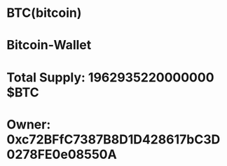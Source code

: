 # BTC(bitcoin)
# Bitcoin-Wallet
# Total Supply: 1962935220000000 $BTC
# Owner: 0xc72BFfC7387B8D1D428617bC3D0278FE0e08550A
